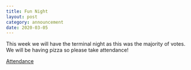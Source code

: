 ```yaml
---
title: Fun Night
layout: post
category: announcement
date: 2020-03-05
---
```


This week we will have the terminal night as this was the majority of votes. 
We will be having pizza so please take attendance!

[Attendance](https://forms.gle/5vVNoNRqL9q5XE8GA)



